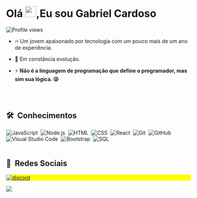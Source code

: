 <h1 align="left">Olá <img src="https://raw.githubusercontent.com/kaueMarques/kaueMarques/master/hi.gif" width="30px">,Eu sou Gabriel Cardoso</h1>
<p align="left"> <img src="https://komarev.com/ghpvc/?username=GabrielCardosoLIma&color=blue" alt="Profile views" /> </p>

- 🔥 Um jovem apaixonado por tecnologia com um pouco mais de um ano de experiência. 

- 🔭 Em constância evolução.

- ⚡ **Não é a linguagem de programação que define o programador, mas sim sua lógica. 😜**

<br><br>


## 🛠 &nbsp;Conhecimentos

![JavaScript](https://img.shields.io/badge/-JavaScript-05122A?style=flat&logo=javascript)&nbsp;
![Node.js](https://img.shields.io/badge/-Node.js-05122A?style=flat&logo=node.js)&nbsp;
![HTML](https://img.shields.io/badge/-HTML-05122A?style=flat&logo=HTML5)&nbsp;
![CSS](https://img.shields.io/badge/-CSS-05122A?style=flat&logo=CSS3&logoColor=1572B6)&nbsp;
![React](https://img.shields.io/badge/-React-05122A?style=flat&logo=react)&nbsp;
![Git](https://img.shields.io/badge/-Git-05122A?style=flat&logo=git)&nbsp;
![GitHub](https://img.shields.io/badge/-GitHub-05122A?style=flat&logo=github)&nbsp;
![Visual Studio Code](https://img.shields.io/badge/-Visual%20Studio%20Code-05122A?style=flat&logo=visual-studio-code&logoColor=007ACC)&nbsp;
![Bootstrap](https://img.shields.io/badge/-Bootstrap-05122A?style=flat&logo=bootstrap)&nbsp;
![SQL](https://img.shields.io/badge/-MySQL-05122A?style=flat&logo=sqlite)&nbsp;
<br><br>

## 📱 &nbsp;Redes Sociais
<p align="left" style="background:yellow">
<a href="https://discord.gg/exX6rNenXq"> <img align="center" src="https://img.shields.io/badge/-Gabriel Cardoso-05122A?style=flat&logo=discord" alt="discord"/></a>
</p>
<img src="https://discord.c99.nl/widget/theme-4/278317055478857728.png"/>
